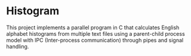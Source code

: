 # Histogram
This project implements a parallel program in C that calculates English alphabet histograms from multiple text files using a parent-child process model with IPC (Inter-process communication) through pipes and signal handling.
